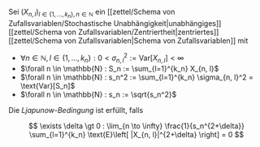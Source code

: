 Sei $(X_{n, l})_{l \in \{ 1, \dots, k_n \}, n \in \mathbb{N}}$ ein [[zettel/Schema von Zufallsvariablen/Stochastische Unabhängigkeit|unabhängiges]] [[zettel/Schema von Zufallsvariablen/Zentriertheit|zentriertes]] [[zettel/Schema von Zufallsvariablen|Schema von Zufallsvariablen]] mit
- $\forall n \in \mathbb{N}, l \in \{ 1, \dots, k_n \} : 0 \lt \sigma_{n, l}^2 := \text{Var}[X_{n, l}] \lt \infty$
- $\forall n \in \mathbb{N} : S_n := \sum_{l=1}^{k_n} X_{n, l}$
- $\forall n \in \mathbb{N} : s_n^2 := \sum_{l=1}^{k_n} \sigma_{n, l}^2 = \text{Var}[S_n]$
- $\forall n \in \mathbb{N} : s_n := \sqrt{s_n^2}$

Die *Ljapunow-Bedingung* ist erfüllt, falls

$$
	\exists \delta \gt 0 : \lim_{n \to \infty} \frac{1}{s_n^{2+\delta}} \sum_{l=1}^{k_n} \text{E}\left[ |X_{n, l}|^{2+\delta} \right] = 0
$$
